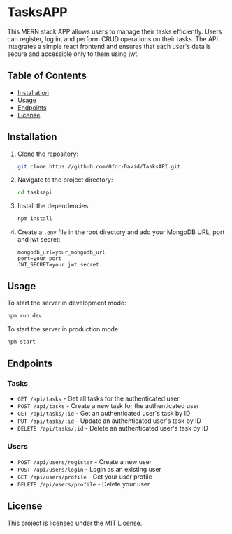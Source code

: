 # TasksAPP

This MERN stack APP allows users to manage their tasks efficiently. Users can register, log in, and perform CRUD operations on their tasks. The API integrates a simple react frontend and ensures that each user's data is secure and accessible only to them using jwt.

## Table of Contents

- [Installation](#installation)
- [Usage](#usage)
- [Endpoints](#endpoints)
- [License](#license)

## Installation

1. Clone the repository:
    ```sh
    git clone https://github.com/Ofor-David/TasksAPI.git
    ```
2. Navigate to the project directory:
    ```sh
    cd tasksapi
    ```
3. Install the dependencies:
    ```sh
    npm install
    ```
4. Create a `.env` file in the root directory and add your MongoDB URL, port and jwt secret:
    ```env
    mongodb_url=your_mongodb_url
    port=your_port
    JWT_SECRET=your jwt secret
    ```

## Usage

To start the server in development mode:
```sh
npm run dev
```

To start the server in production mode:
```sh
npm start
```

## Endpoints

### Tasks

- `GET /api/tasks` - Get all tasks for the authenticated user
- `POST /api/tasks` - Create a new task for the authenticated user
- `GET /api/tasks/:id` - Get an authenticated user's task by ID
- `PUT /api/tasks/:id` - Update an authenticated user's task by ID
- `DELETE /api/tasks/:id` - Delete an authenticated user's task by ID

### Users

- `POST /api/users/register` - Create a new user
- `POST /api/users/login` - Login as an existing user
- `GET /api/users/profile` - Get your user profile
- `DELETE /api/users/profile` - Delete your user

## License

This project is licensed under the MIT License.